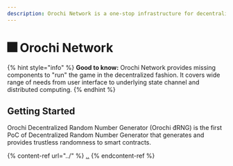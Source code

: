 ```yaml
---
description: Orochi Network is a one-stop infrastructure for decentralized gaming
---
```


# 🎆 Orochi Network

{% hint style="info" %}
**Good to know:** Orochi Network provides missing components to "run" the game in the decentralized fashion. It covers wide range of needs from user interface to underlying state channel and distributed computing.
{% endhint %}

## Getting Started

Orochi Decentralized Random Number Generator (Orochi đRNG) is the first PoC of Decentralized Random Number Generator that generates and provides trustless randomness to smart contracts.

{% content-ref url="../" %}
[..](../)
{% endcontent-ref %}
